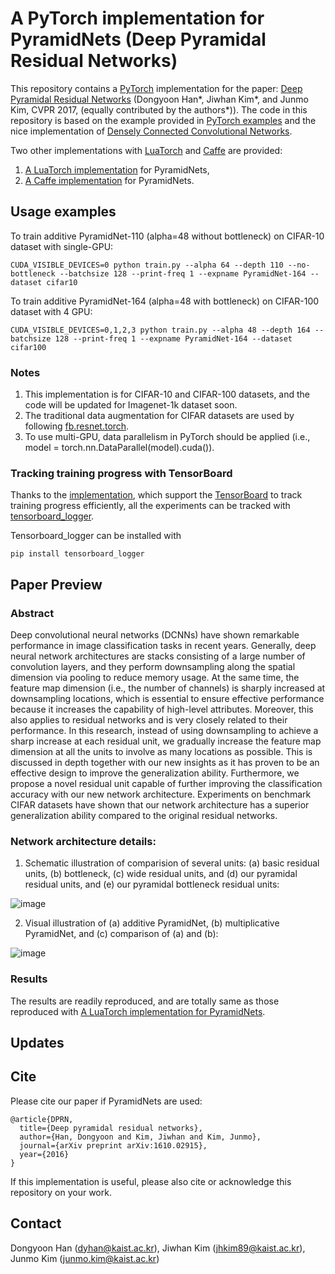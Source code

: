 # A PyTorch implementation for PyramidNets (Deep Pyramidal Residual Networks)

This repository contains a [PyTorch](http://pytorch.org/) implementation for the paper: [Deep Pyramidal Residual Networks](https://arxiv.org/pdf/1610.02915.pdf) (Dongyoon Han*, Jiwhan Kim*, and Junmo Kim, CVPR 2017, (equally contributed by the authors*)). The code in this repository is based on the example provided in [PyTorch examples](https://github.com/pytorch/examples/tree/master/imagenet) and the nice implementation of [Densely Connected Convolutional Networks](https://github.com/andreasveit/densenet-pytorch).

Two other implementations with [LuaTorch](http://torch.ch/) and [Caffe](http://caffe.berkeleyvision.org/) are provided:
1. [A LuaTorch implementation](https://github.com/jhkim89/PyramidNet) for PyramidNets,
2. [A Caffe implementation](https://github.com/jhkim89/PyramidNet-caffe) for PyramidNets.

## Usage examples
To train additive PyramidNet-110 (alpha=48 without bottleneck) on CIFAR-10 dataset with single-GPU:
```
CUDA_VISIBLE_DEVICES=0 python train.py --alpha 64 --depth 110 --no-bottleneck --batchsize 128 --print-freq 1 --expname PyramidNet-164 --dataset cifar10
```
To train additive PyramidNet-164 (alpha=48 with bottleneck) on CIFAR-100 dataset with 4 GPU:
```
CUDA_VISIBLE_DEVICES=0,1,2,3 python train.py --alpha 48 --depth 164 --batchsize 128 --print-freq 1 --expname PyramidNet-164 --dataset cifar100
```

### Notes
1. This implementation is for CIFAR-10 and CIFAR-100 datasets, and the code will be updated for Imagenet-1k dataset soon.
2. The traditional data augmentation for CIFAR datasets are used by following [fb.resnet.torch](https://github.com/facebook/fb.resnet.torch).
3. To use multi-GPU, data parallelism in PyTorch should be applied (i.e., model = torch.nn.DataParallel(model).cuda()).  

### Tracking training progress with TensorBoard
Thanks to the [implementation](https://github.com/andreasveit/densenet-pytorch), which support the [TensorBoard](https://www.tensorflow.org/get_started/summaries_and_tensorboard) to track training progress efficiently, all the experiments can be tracked with [tensorboard_logger](https://github.com/TeamHG-Memex/tensorboard_logger).

Tensorboard_logger can be installed with 
```
pip install tensorboard_logger
```

## Paper Preview
### Abstract
Deep convolutional neural networks (DCNNs) have shown remarkable performance in image classification tasks in recent years. Generally, deep neural network architectures are stacks consisting of a large number of convolution layers, and they perform downsampling along the spatial dimension via pooling to reduce memory usage. At the same time, the feature map dimension (i.e., the number of channels) is sharply increased at downsampling locations, which is essential to ensure effective performance because it increases the capability of high-level attributes. Moreover, this also applies to residual networks and is very closely related to their performance. In this research, instead of using downsampling to achieve a sharp increase at each residual unit, we gradually increase the feature map dimension at all the units to involve as many locations as possible. This is discussed in depth together with our new insights as it has proven to be an effective design to improve the generalization ability. Furthermore, we propose a novel residual unit capable of further improving the classification accuracy with our new network architecture. Experiments on benchmark CIFAR datasets have shown that our network architecture has a superior generalization ability compared to the original residual networks.

### Network architecture details:
1. Schematic illustration of comparision of several units: (a) basic residual units, (b) bottleneck, (c) wide residual units, and (d) our pyramidal residual units, and (e) our pyramidal bottleneck residual units:

![image](https://user-images.githubusercontent.com/31481676/32218603-c9e136bc-be6e-11e7-94ee-aa31c5887fdd.png)

2. Visual illustration of (a) additive PyramidNet, (b) multiplicative PyramidNet, and (c) comparison of (a) and (b):

![image](https://user-images.githubusercontent.com/31481676/32218836-8f4b667a-be6f-11e7-9410-0619cfe0d0e2.png)


### Results
The results are readily reproduced, and are totally same as those reproduced with [A LuaTorch implementation for PyramidNets](https://github.com/jhkim89/PyramidNet).

## Updates

## Cite 
Please cite our paper if PyramidNets are used: 
```
@article{DPRN,
  title={Deep pyramidal residual networks},
  author={Han, Dongyoon and Kim, Jiwhan and Kim, Junmo},
  journal={arXiv preprint arXiv:1610.02915},
  year={2016}
}
```
If this implementation is useful, please also cite or acknowledge this repository on your work.

## Contact
Dongyoon Han (dyhan@kaist.ac.kr),
Jiwhan Kim (jhkim89@kaist.ac.kr),
Junmo Kim (junmo.kim@kaist.ac.kr)
